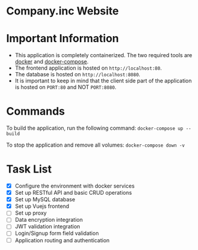 # Company.inc Website

# Important Information
* This application is completely containerized. The two required tools are [docker](https://www.docker.com/) and [docker-compose](https://docs.docker.com/compose/).
* The frontend application is hosted on `http://localhost:80`.
* The database is hosted on `http://localhost:8080`.
* It is important to keep in mind that the client side part of the application is hosted on `PORT:80` and NOT `PORT:8080`.


# Commands
To build the application, run the following command:
```docker-compose up --build```

To stop the application and remove all volumes:
```docker-compose down -v```

# Task List
- [x] Configure the environment with docker services
- [x] Set up RESTful API and basic CRUD operations
- [x] Set up MySQL database
- [x] Set up Vuejs frontend
- [ ] Set up proxy
- [ ] Data encryption integration
- [ ] JWT validation integration
- [ ] Login/Signup form field validation
- [ ] Application routing and authentication
